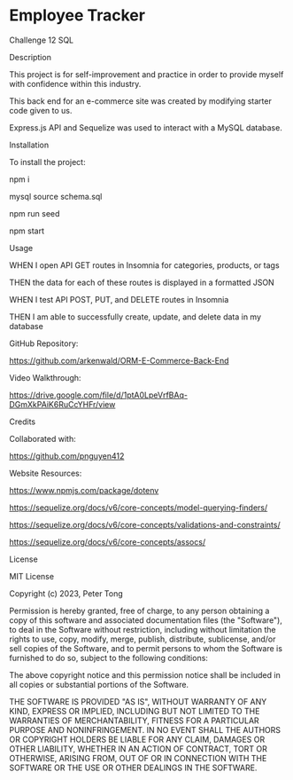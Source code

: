 # Employee Tracker
Challenge 12 SQL

Description

This project is for self-improvement and practice in order to provide myself with confidence within this industry.

This back end for an e-commerce site was created by modifying starter code given to us.

Express.js API and Sequelize was used to interact with a MySQL database.

Installation

To install the project:

npm i

mysql source schema.sql

npm run seed

npm start

Usage

WHEN I open API GET routes in Insomnia for categories, products, or tags

THEN the data for each of these routes is displayed in a formatted JSON

WHEN I test API POST, PUT, and DELETE routes in Insomnia

THEN I am able to successfully create, update, and delete data in my database

GitHub Repository:

https://github.com/arkenwald/ORM-E-Commerce-Back-End

Video Walkthrough:

https://drive.google.com/file/d/1ptA0LpeVrfBAq-DGmXkPAiK6RuCcYHFr/view

Credits

Collaborated with:

https://github.com/pnguyen412

Website Resources:

https://www.npmjs.com/package/dotenv

https://sequelize.org/docs/v6/core-concepts/model-querying-finders/

https://sequelize.org/docs/v6/core-concepts/validations-and-constraints/

https://sequelize.org/docs/v6/core-concepts/assocs/

License

MIT License

Copyright (c) 2023, Peter Tong

Permission is hereby granted, free of charge, to any person obtaining a copy of this software and associated documentation files (the "Software"), to deal in the Software without restriction, including without limitation the rights to use, copy, modify, merge, publish, distribute, sublicense, and/or sell copies of the Software, and to permit persons to whom the Software is furnished to do so, subject to the following conditions:

The above copyright notice and this permission notice shall be included in all copies or substantial portions of the Software.

THE SOFTWARE IS PROVIDED "AS IS", WITHOUT WARRANTY OF ANY KIND, EXPRESS OR IMPLIED, INCLUDING BUT NOT LIMITED TO THE WARRANTIES OF MERCHANTABILITY, FITNESS FOR A PARTICULAR PURPOSE AND NONINFRINGEMENT. IN NO EVENT SHALL THE AUTHORS OR COPYRIGHT HOLDERS BE LIABLE FOR ANY CLAIM, DAMAGES OR OTHER LIABILITY, WHETHER IN AN ACTION OF CONTRACT, TORT OR OTHERWISE, ARISING FROM, OUT OF OR IN CONNECTION WITH THE SOFTWARE OR THE USE OR OTHER DEALINGS IN THE SOFTWARE.
